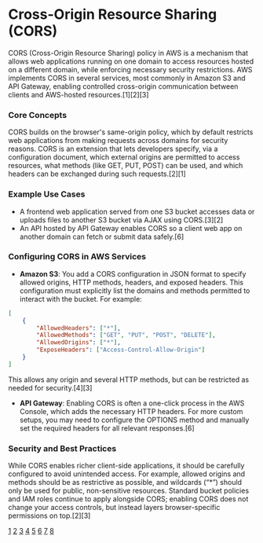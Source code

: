 # Cross-Origin Resource Sharing (CORS)

CORS (Cross-Origin Resource Sharing) policy in AWS is a mechanism that allows web applications running on one domain to access resources hosted on a different domain, while enforcing necessary security restrictions. AWS implements CORS in several services, most commonly in Amazon S3 and API Gateway, enabling controlled cross-origin communication between clients and AWS-hosted resources.[1][2][3]

### Core Concepts

CORS builds on the browser's same-origin policy, which by default restricts web applications from making requests across domains for security reasons. CORS is an extension that lets developers specify, via a configuration document, which external origins are permitted to access resources, what methods (like GET, PUT, POST) can be used, and which headers can be exchanged during such requests.[2][1]

### Example Use Cases

- A frontend web application served from one S3 bucket accesses data or uploads files to another S3 bucket via AJAX using CORS.[3][2]
- An API hosted by API Gateway enables CORS so a client web app on another domain can fetch or submit data safely.[6]

### Configuring CORS in AWS Services

- **Amazon S3**: You add a CORS configuration in JSON format to specify allowed origins, HTTP methods, headers, and exposed headers. This configuration must explicitly list the domains and methods permitted to interact with the bucket. For example:

```json
[
    {
        "AllowedHeaders": ["*"],
        "AllowedMethods": ["GET", "PUT", "POST", "DELETE"],
        "AllowedOrigins": ["*"],
        "ExposeHeaders": ["Access-Control-Allow-Origin"]
    }
]
```
This allows any origin and several HTTP methods, but can be restricted as needed for security.[4][3]

- **API Gateway**: Enabling CORS is often a one-click process in the AWS Console, which adds the necessary HTTP headers. For more custom setups, you may need to configure the OPTIONS method and manually set the required headers for all relevant responses.[6]

### Security and Best Practices

While CORS enables richer client-side applications, it should be carefully configured to avoid unintended access. For example, allowed origins and methods should be as restrictive as possible, and wildcards (“*”) should only be used for public, non-sensitive resources. Standard bucket policies and IAM roles continue to apply alongside CORS; enabling CORS does not change your access controls, but instead layers browser-specific permissions on top.[2][3]

[1](https://aws.amazon.com/what-is/cross-origin-resource-sharing/)
[2](https://docs.aws.amazon.com/AmazonS3/latest/userguide/cors.html)
[3](https://docs.aws.amazon.com/AmazonS3/latest/userguide/enabling-cors-examples.html)
[4](https://docs.aws.amazon.com/bedrock/latest/userguide/model-evaluation-security-cors.html)
[5](https://www.youtube.com/watch?v=YrfDLrSVxQ8)
[6](https://docs.aws.amazon.com/apigateway/latest/developerguide/how-to-cors.html)
[7](https://docs.aws.amazon.com/mediastore/latest/ug/cors-policy.html)
[8](https://stackoverflow.com/questions/74035374/aws-s3-bucket-policy-for-cors)